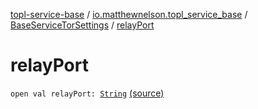 [topl-service-base](../../index.md) / [io.matthewnelson.topl_service_base](../index.md) / [BaseServiceTorSettings](index.md) / [relayPort](./relay-port.md)

# relayPort

`open val relayPort: `[`String`](https://kotlinlang.org/api/latest/jvm/stdlib/kotlin/-string/index.html) [(source)](https://github.com/05nelsonm/TorOnionProxyLibrary-Android/blob/master/topl-service-base/src/main/java/io/matthewnelson/topl_service_base/BaseServiceTorSettings.kt#L437)